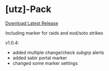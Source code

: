 # [utz]-Pack

[Download Latest Release](https://github.com/sadson-ui/utz-pack/releases/latest/download/utzpack.taco)

Including marker for raids and eod/soto strikes

v1.0.4:

- added multiple change/check subgrp alerts
- added sabir portal marker
- changed some marker settings
